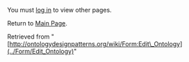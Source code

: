 You must [log in](http://ontologydesignpatterns.org/wiki/index.php?title=Special:UserLogin&returnto=Form:Edit_Ontology "Special:UserLogin") to view other pages.



Return to [Main Page](../Main_Page "Main Page").



Retrieved from "[http://ontologydesignpatterns.org/wiki/Form:Edit\_Ontology](../Form/Edit_Ontology)"